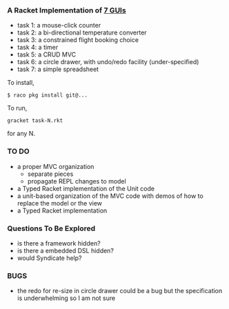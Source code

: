 
### A Racket Implementation of [7 GUIs](https://eugenkiss.github.io/7guis/)

- task 1: a mouse-click counter 
- task 2: a bi-directional temperature converter 
- task 3: a constrained flight booking choice 
- task 4: a timer 
- task 5: a CRUD MVC 
- task 6: a circle drawer, with undo/redo facility (under-specified)
- task 7: a simple spreadsheet


To install, 
```
$ raco pkg install git@...
```

To run, 
```
gracket task-N.rkt
```
for any N. 


### TO DO 

- a proper MVC organization 
  - separate pieces 
  - propagate REPL changes to model
- a Typed Racket implementation of the Unit code 
- a unit-based organization of the MVC code with demos of how to replace
  the model or the view 
- a Typed Racket implementation 

### Questions To Be Explored

- is there a framework hidden? 
- is there a embedded DSL hidden? 
- would Syndicate help? 

### BUGS 

- the redo for re-size in circle drawer could be a bug but the
  specification is underwhelming so I am not sure 
